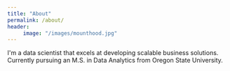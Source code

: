 ```yaml
---
title: "About"
permalink: /about/
header:
     image: "/images/mounthood.jpg"
---
```


I'm a data scientist that excels at developing scalable business solutions. Currently pursuing an M.S. in Data Analytics from Oregon State University. 